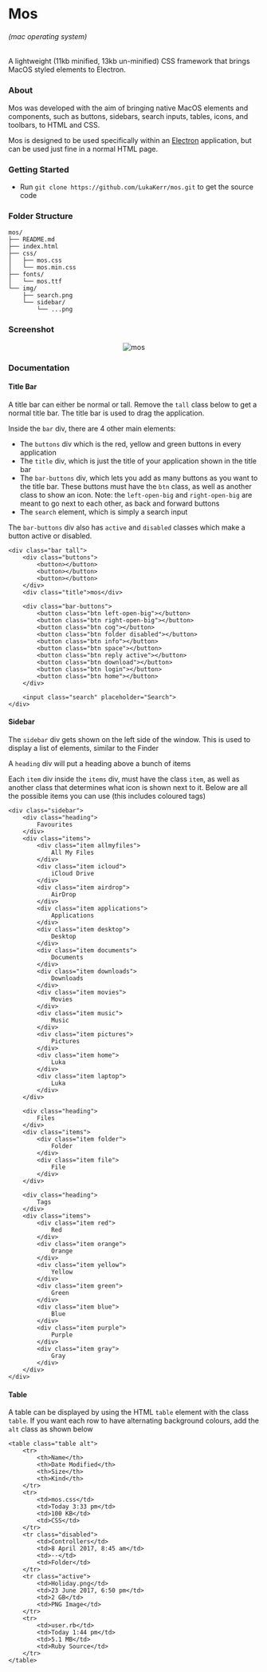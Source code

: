 # Mos 
###### (mac operating system)

A lightweight (11kb minified, 13kb un-minified) CSS framework that brings MacOS styled elements to Electron.

### About

Mos was developed with the aim of bringing native MacOS elements and components, such as buttons, sidebars, search inputs, tables, icons, and toolbars, to HTML and CSS. 

Mos is designed to be used specifically within an [Electron](https://github.com/electron/electron) application, but can be used just fine in a normal HTML page.

### Getting Started

- Run `git clone https://github.com/LukaKerr/mos.git` to get the source code


### Folder Structure

```
mos/
├── README.md
├── index.html
├── css/
│   ├── mos.css
│   └── mos.min.css
├── fonts/
│   └── mos.ttf
└── img/
    ├── search.png
    └── sidebar/
        └── ...png
```

### Screenshot

<div style="text-align:center">
	<img src ="https://i.imgur.com/tUBrODR.png" alt="mos">
</div>

### Documentation

#### Title Bar

A title bar can either be normal or tall. Remove the `tall` class below to get a normal title bar. The title bar is used to drag the application.

Inside the `bar` div, there are 4 other main elements:

- The `buttons` div which is the red, yellow and green buttons in every application
- The `title` div, which is just the title of your application shown in the title bar
- The `bar-buttons` div, which lets you add as many buttons as you want to the title bar. These buttons must have the `btn` class, as well as another class to show an icon. Note: the `left-open-big` and `right-open-big` are meant to go next to each other, as back and forward buttons
- The `search` element, which is simply a search input

The `bar-buttons` div also has `active` and `disabled` classes which make a button active or disabled.

```
<div class="bar tall">
	<div class="buttons">
		<button></button>
		<button></button>
		<button></button>
	</div>
	<div class="title">mos</div>

	<div class="bar-buttons">
		<button class="btn left-open-big"></button>
		<button class="btn right-open-big"></button>
		<button class="btn cog"></button>
		<button class="btn folder disabled"></button>
		<button class="btn info"></button>
		<button class="btn space"></button>
		<button class="btn reply active"></button>
		<button class="btn download"></button>
		<button class="btn login"></button>
		<button class="btn home"></button>
	</div>

	<input class="search" placeholder="Search">
</div>
```

#### Sidebar

The `sidebar` div gets shown on the left side of the window. This is used to display a list of elements, similar to the Finder

A `heading` div will put a heading above a bunch of items

Each `item` div inside the `items` div, must have the class `item`, as well as another class that determines what icon is shown next to it. Below are all the possible items you can use (this includes coloured tags)

```
<div class="sidebar">
	<div class="heading">
		Favourites
	</div>
	<div class="items">
		<div class="item allmyfiles">
			All My Files
		</div>
		<div class="item icloud">
			iCloud Drive
		</div>
		<div class="item airdrop">
			AirDrop
		</div>
		<div class="item applications">
			Applications
		</div>
		<div class="item desktop">
			Desktop
		</div>
		<div class="item documents">
			Documents
		</div>
		<div class="item downloads">
			Downloads
		</div>
		<div class="item movies">
			Movies
		</div>
		<div class="item music">
			Music
		</div>
		<div class="item pictures">
			Pictures
		</div>
		<div class="item home">
			Luka
		</div>
		<div class="item laptop">
			Luka
		</div>
	</div>
	
	<div class="heading">
		Files
	</div>
	<div class="items">
		<div class="item folder">
			Folder
		</div>
		<div class="item file">
			File
		</div>
	</div>

	<div class="heading">
		Tags
	</div>
	<div class="items">
		<div class="item red">
			Red
		</div>
		<div class="item orange">
			Orange
		</div>
		<div class="item yellow">
			Yellow
		</div>
		<div class="item green">
			Green
		</div>
		<div class="item blue">
			Blue
		</div>
		<div class="item purple">
			Purple
		</div>
		<div class="item gray">
			Gray
		</div>
	</div>
</div>
```

#### Table

A table can be displayed by using the HTML `table` element with the class `table`. If you want each row to have alternating background colours, add the `alt` class as shown below

```
<table class="table alt">
	<tr>
		<th>Name</th>
		<th>Date Modified</th>
		<th>Size</th>
		<th>Kind</th>
	</tr>
	<tr>
		<td>mos.css</td>
		<td>Today 3:33 pm</td>
		<td>100 KB</td>
		<td>CSS</td>
	</tr>
	<tr class="disabled">
		<td>Controllers</td>
		<td>8 April 2017, 8:45 am</td>
		<td>--</td>
		<td>Folder</td>
	</tr>
	<tr class="active">
		<td>Holiday.png</td>
		<td>23 June 2017, 6:50 pm</td>
		<td>2 GB</td>
		<td>PNG Image</td>
	</tr>
	<tr>
		<td>user.rb</td>
		<td>Today 1:44 pm</td>
		<td>5.1 MB</td>
		<td>Ruby Source</td>
	</tr>
</table>
```
